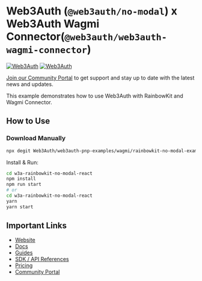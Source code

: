 # Web3Auth (`@web3auth/no-modal`) x Web3Auth Wagmi Connector(`@web3auth/web3auth-wagmi-connector`)

[![Web3Auth](https://img.shields.io/badge/Web3Auth-SDK-blue)](https://web3auth.io/docs/sdk/pnp/web/wagmi-connector)
[![Web3Auth](https://img.shields.io/badge/Web3Auth-Community-cyan)](https://community.web3auth.io)

[Join our Community Portal](https://community.web3auth.io/) to get support and stay up to date with the latest news and updates.

This example demonstrates how to use Web3Auth with RainbowKit and Wagmi Connector.

## How to Use

### Download Manually

```bash
npx degit Web3Auth/web3auth-pnp-examples/wagmi/rainbowkit-no-modal-example w3a-rainbowkit-no-modal-react
```

Install & Run:

```bash
cd w3a-rainbowkit-no-modal-react
npm install
npm run start
# or
cd w3a-rainbowkit-no-modal-react
yarn
yarn start
```

## Important Links

- [Website](https://web3auth.io)
- [Docs](https://web3auth.io/docs)
- [Guides](https://web3auth.io/docs/content-hub?type=guides)
- [SDK / API References](https://web3auth.io/docs/sdk)
- [Pricing](https://web3auth.io/pricing.html)
- [Community Portal](https://community.web3auth.io)
